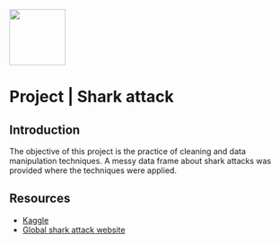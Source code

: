 <img src="https://bit.ly/2VnXWr2" width="100">

# Project | Shark attack

## Introduction

The objective of this project is the practice of cleaning and data manipulation techniques.
A messy data frame about shark attacks was provided where the techniques were applied.


## Resources

- [Kaggle](https://www.kaggle.com/teajay/global-shark-attacks)
- [Global shark attack website](http://www.sharkattackfile.net/)

